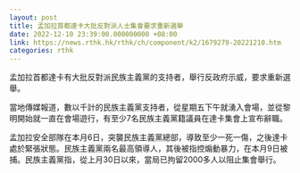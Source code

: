 ```yaml
---
layout: post
title: 孟加拉首都達卡大批反對派人士集會要求重新選舉
date: 2022-12-10 23:39:00.000000000 +08:00
link: https://news.rthk.hk/rthk/ch/component/k2/1679279-20221210.htm
categories: rthk
---
```


孟加拉首都達卡有大批反對派民族主義黨的支持者，舉行反政府示威，要求重新選舉。

當地傳媒報道，數以千計的民族主義黨支持者，從星期五下午就湧入會場，並從黎明開始就一直在會場遊行，有至少7名民族主義黨籍議員在達卡集會上宣布辭職。

孟加拉安全部隊在本月6日，突襲民族主義黨總部，導致至少一死一傷，之後達卡處於緊張狀態。民族主義黨兩名最高領導人，其後被指控煽動暴力，在本月9日被捕。民族主義黨指，從上月30日以來，當局已拘留2000多人以阻止集會舉行。
